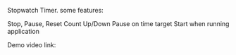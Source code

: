 Stopwatch Timer.  some features:

Stop, Pause, Reset
Count Up/Down
Pause on time target
Start when running application

Demo video link: 
